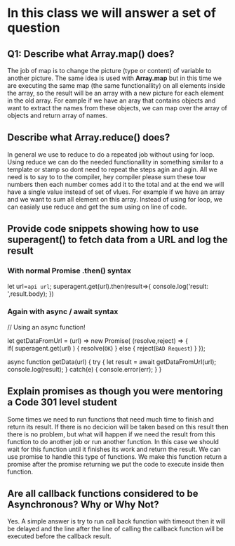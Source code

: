 # In this class we will answer a set of question
## Q1: Describe what Array.map() does?
The job of map is to change the picture (type or content) of variable to another picture. The same idea is used with **Array.map** but in this time we are executing the same map (the same functionallity) on all elements inside the array, so the result will be an array with a new picture for each element in the old array. For eample if we have an aray that contains objects and want to extract the names from these objects, we can map over the array of objects and return array of names.

## Describe what Array.reduce() does?
In general we use to reduce to do a repeated job without using for loop. Using reduce we can do the needed functionallity in something similar to a template or stamp so dont need to repeat the steps agin and agin. All we need is to say to to the compiler, hey compiler please sum these tow numbers then each number comes add it to the total and at the end we will have a single value instead of set of vlues. For example if we have an array and we want to sum all element on this array. Instead of using for loop, we can easialy use reduce and get the sum using on line of code.

## Provide code snippets showing how to use superagent() to fetch data from a URL and log the result
### With normal Promise .then() syntax

let url=`api url`;
superagent.get(url).then(result=>{
    console.log('result: ',result.body);
})

### Again with async / await syntax
// Using an async function!

let getDataFromUrl = (url) => new Promise( (resolve,reject) => {  
    if( superagent.get(url) )  { resolve(`OK`) }
    else  { reject(`BAD Request`) }
});

async function getData(url) {
  try {
    let result = await getDataFromUrl(url);
    console.log(result);
  } catch(e) { console.error(err); }
}

## Explain promises as though you were mentoring a Code 301 level student
Some times we need to run functions that need much time to finish and return its result. If there is no decicion will be taken based on this result then there is no problem, but what will happen if we need the result from this function to do another job or run another function. In this case we should wait for this function until it finishes its work and return the result. We can use promise to handle this type of functions. We make this function return a promise after the promise returning we put the code to execute inside then function.

## Are all callback functions considered to be Asynchronous? Why or Why Not?
Yes. A simple answer is try to run call back function with timeout then it will be delayed and the line after the line of calling the callback function will be executed before the callback result.